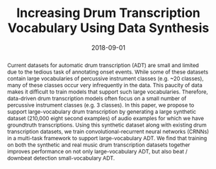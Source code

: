 ---
layout: default-publication
title: "Increasing Drum Transcription Vocabulary Using Data Synthesis"
collection: publications
permalink: /publications/2018-09-01-cartwright2018increasing
abstract: "Current datasets for automatic drum transcription (ADT) are small and limited due to the tedious task of annotating onset events. While some of these datasets contain large vocabularies of percussive instrument classes (e.g. ~20 classes), many of these classes occur very infrequently in the data. This paucity of data makes it difficult to train models that support such large vocabularies. Therefore, data-driven drum transcription models often focus on a small number of percussive instrument classes (e.g. 3 classes). In this paper, we propose to support large-vocabulary drum transcription by generating a large synthetic dataset (210,000 eight second examples) of audio examples for which we have groundtruth transcriptions. Using this synthetic dataset along with existing drum transcription datasets, we train convolutional-recurrent neural networks (CRNNs) in a multi-task framework to support large-vocabulary ADT. We find that training on both the synthetic and real music drum transcription datasets together improves performance on not only large-vocabulary ADT, but also beat / downbeat detection small-vocabulary ADT."
date: 2018-09-01
venue: 'International Conference on Digital Audio Effects (DAFx)'
paperurl: '/files/cartwright2018increasing.pdf'
image: '/assets/images/cartwright2018increasing.png'
imagewidth: 100.0
presentation: '/files/cartwright2018increasing_presentation.pdf'
code: 'https://github.com/mcartwright/dafx2018_adt'
codename: 'Trained keras models'
categories: 
  - Sound Event Detection
  - Music Information Retrieval
citation: 'Cartwright, M., Bello, J.P. Increasing Drum Transcription Vocabulary Using Data Synthesis. In <i>Proceedings of the International Conference on Digital Audio Effects (DAFx)</i>, 2018.'
author_profile: true
---